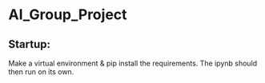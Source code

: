 # AI_Group_Project

## Startup:

Make a virtual environment & pip install the requirements. The ipynb should then run on its own.
